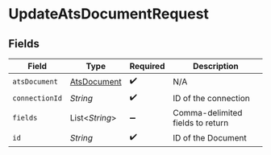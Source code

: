 # UpdateAtsDocumentRequest


## Fields

| Field                                             | Type                                              | Required                                          | Description                                       |
| ------------------------------------------------- | ------------------------------------------------- | ------------------------------------------------- | ------------------------------------------------- |
| `atsDocument`                                     | [AtsDocument](../../models/shared/AtsDocument.md) | :heavy_check_mark:                                | N/A                                               |
| `connectionId`                                    | *String*                                          | :heavy_check_mark:                                | ID of the connection                              |
| `fields`                                          | List\<*String*>                                   | :heavy_minus_sign:                                | Comma-delimited fields to return                  |
| `id`                                              | *String*                                          | :heavy_check_mark:                                | ID of the Document                                |